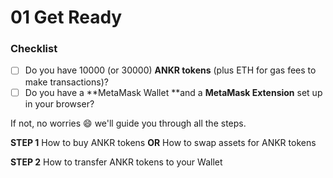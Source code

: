 # 01 Get Ready

### Checklist

* [ ] Do you have 10000 (or 30000) **ANKR tokens** (plus ETH for gas fees to make transactions)?
* [ ] Do you have a \*\*MetaMask Wallet \*\*and a **MetaMask Extension** set up in your browser?

If not, no worries :smile: we'll guide you through all the steps.

**STEP 1** How to buy ANKR tokens **OR** How to swap assets for ANKR tokens

**STEP 2** How to transfer ANKR tokens to your Wallet
